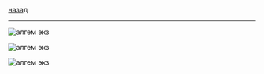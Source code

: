 [назад](algem.md)
***
![алгем экз](https://github.com/user-attachments/assets/83053cc0-6aa4-41a6-bcd4-ccfeb6074e88)

![алгем экз](https://github.com/user-attachments/assets/e6823b2a-3435-4705-8e5c-b05c03e26997)

![алгем экз](https://github.com/user-attachments/assets/4e7e5d3d-6dc9-4e08-9558-9f04fe4a69e5)
